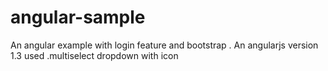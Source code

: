 # angular-sample
An angular example with login feature and bootstrap .
An angularjs version 1.3 used
.multiselect dropdown with icon
